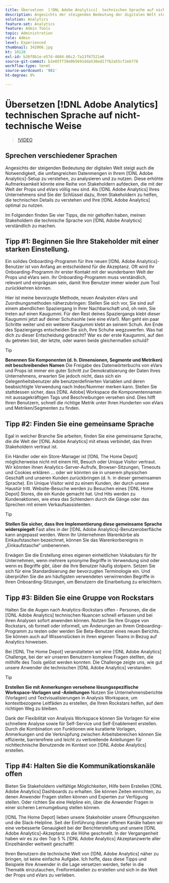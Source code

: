 ```yaml
---
title: Übersetzen  [!DNL Adobe Analytics]  technischen Sprache auf nicht-technische Weise
description: Angesichts der steigenden Bedeutung der digitalen Welt steigt auch die Notwendigkeit, die umfangreichen Daten in Ihrem Setup zu verstehen, zu analysieren und  [!DNL Adobe Analytics]  nutzen. Diese erhöhte Aufmerksamkeit könnte eine Reihe von Stakeholdern aufdecken, die mit der Welt der Props und eVars völlig neu sind. Als Experte in  [!DNL Adobe Analytics]  Unternehmen sind Sie der Schlüssel dazu, Ihren Stakeholdern zu helfen, die technischen Details zu verstehen und Ihre  [!DNL Adobe Analytics]  optimal zu nutzen.
solution: Analytics
feature-set: Analytics
feature: Admin Tools
topic: Administration
role: Admin
level: Experienced
thumbnail: 342066.jpg
kt: 10128
exl-id: b26f8b1e-e57d-4684-86c2-7a13f67521e6
source-git-commit: b2e05ff39e065691dda530ed17762a55cf2e6778
workflow-type: tm+mt
source-wordcount: '981'
ht-degree: 0%

---
```


# Übersetzen [!DNL Adobe Analytics] technischen Sprache auf nicht-technische Weise

>[!VIDEO](https://video.tv.adobe.com/v/342066/?quality=12&learn=on)

## Sprechen verschiedener Sprachen

Angesichts der steigenden Bedeutung der digitalen Welt steigt auch die Notwendigkeit, die umfangreichen Datenmengen in Ihrem [!DNL Adobe Analytics]-Setup zu verstehen, zu analysieren und zu nutzen. Diese erhöhte Aufmerksamkeit könnte eine Reihe von Stakeholdern aufdecken, die mit der Welt der Props und eVars völlig neu sind. Als [!DNL Adobe Analytics] Ihres Unternehmens sind Sie der Schlüssel dazu, Ihren Stakeholdern zu helfen, die technischen Details zu verstehen und Ihre [!DNL Adobe Analytics] optimal zu nutzen.

Im Folgenden finden Sie vier Tipps, die mir geholfen haben, meinen Stakeholdern die technische Sprache von [!DNL Adobe Analytics] verständlich zu machen.

## Tipp #1: Beginnen Sie Ihre Stakeholder mit einer starken Einstellung.

Ein solides Onboarding-Programm für Ihre neuen [!DNL Adobe Analytics]-Benutzer ist von Anfang an entscheidend für die Akzeptanz. Oft wird Ihr Onboarding-Programm ihr erster Kontakt mit der wunderbaren Welt der Props und eVars sein. Ihr Onboarding-Programm muss verständlich, relevant und einprägsam sein, damit Ihre Benutzer immer wieder zum Tool zurückkehren können.

Hier ist meine bevorzugte Methode, neuen Analysten eVars und Zuordnungsmethoden näherzubringen: Stellen Sie sich vor, Sie sind auf einem abendlichen Spaziergang in Ihrer Nachbarschaft und, oh nein, Sie treten auf einen Kaugummi. Für den Rest deines Spaziergangs klebt dieser Kaugummi jetzt auf deiner Schuhsohle (wie eine eVar!). Man geht ein paar Schritte weiter und ein weiterer Kaugummi klebt an seinem Schuh. Am Ende des Spaziergangs entscheiden Sie sich, Ihre Schuhe wegzuwerfen. Was hat dich zu dieser Entscheidung gebracht? War es der erste Kaugummi, auf den du getreten bist, der letzte, oder waren beide gleichermaßen schuld?

>[!TIP]
>
>**Benennen Sie Komponenten (d. h. Dimensionen, Segmente und Metriken) mit beschreibenden Namen**
>Die Freigabe des Datenwörterbuchs von eVars und Props ist immer ein guter Schritt zur Demokratisierung der Daten Ihres Unternehmens, erwarten Sie jedoch nicht, dass sich ein Gelegenheitsbenutzer alle benutzerdefinierten Variablen und deren beabsichtigte Verwendung nach Index/Nummer merken kann. Stellen Sie stattdessen sicher, dass [!DNL Adobe] Workspace die Komponentennamen mit aussagekräftigen Tags und Beschreibungen versehen sind. Dies hilft Ihren Benutzern, schnell die richtige Metrik unter Ihren Hunderten von eVars und Metriken/Segmenten zu finden.

## Tipp #2: Finden Sie eine gemeinsame Sprache

Egal in welcher Branche Sie arbeiten, finden Sie eine gemeinsame Sprache, die die Welt der [!DNL Adobe Analytics] mit etwas verbindet, das Ihren Stakeholdern vertraut ist.

Ein Händler oder ein Store-Manager ist [!DNL The Home Depot] möglicherweise nicht mit einem Hit, Besuch oder Unique Visitor vertraut. Wir könnten ihnen Analytics-Server-Aufrufe, Browser-Sitzungen, Timeouts und Cookies erklären … oder wir könnten sie in unserem physischen Geschäft und unseren Kunden zurückbringen (d. h. in dieser gemeinsamen Sprache). Ein Unique Visitor wird zu einem Kunden, der durch unsere Haustür tritt. Website-Besuche werden zu Besuchen eines [!DNL Home Depot] Stores, die ein Kunde gemacht hat. Und Hits werden zu Kundenaktionen, wie etwa das Schlendern durch die Gänge oder das Sprechen mit einem Verkaufsassistenten.

>[!TIP]
>
>**Stellen Sie sicher, dass Ihre Implementierung diese gemeinsame Sprache widerspiegelt**
>Fast alles in der [!DNL Adobe Analytics]-Benutzeroberfläche kann angepasst werden. Wenn Ihr Unternehmen Warenkörbe als Einkaufstaschen bezeichnet, können Sie das Warenkorbereignis in „Einkaufstasche“ umbenennen.
>
>Erwägen Sie die Erstellung eines eigenen einheitlichen Vokabulars für Ihr Unternehmen, wenn mehrere synonyme Begriffe in Verwendung sind oder wenn es Begriffe gibt, über die Ihre Benutzer häufig stolpern. Setzen Sie sich für eine Standardisierung der bevorzugten Terminologie ein. Und überprüfen Sie die am häufigsten verwendeten verwirrenden Begriffe in Ihren Onboarding-Sitzungen, um Benutzern die Einarbeitung zu erleichtern.

## Tipp #3: Bilden Sie eine Gruppe von Rockstars

Halten Sie die Augen nach Analytics-Rockstars offen - Personen, die die [!DNL Adobe Analytics] technischen Nuancen schnell erfassen und bei ihren Analysen sofort anwenden können. Nutzen Sie Ihre Gruppe von Rockstars, ob formell oder informell, um Änderungen an Ihrem Onboarding-Programm zu testen oder werden Sie Beta-Benutzer eines neuen Berichts. Sie können auch auf Wissenslücken in ihren eigenen Teams in Bezug auf Analytics hinweisen.

Bei [!DNL The Home Depot] veranstalteten wir eine [!DNL Adobe Analytics] Challenge, bei der wir unseren Benutzern komplexe Fragen stellten, die mithilfe des Tools gelöst werden konnten. Die Challenge zeigte uns, wie gut unsere Anwender die technischen [!DNL Adobe Analytics] verstanden.

>[!TIP]
>
>**Erstellen Sie mit Anmerkungen versehene lösungsspezifische Workspace-Vorlagen und -Anleitungen**
>Nutzen Sie Unternehmensberichte (Vorlagen) und Textvisualisierungen in Analysis Workspace, um kontextbezogene Leitfäden zu erstellen, die Ihren Rockstars helfen, auf dem richtigen Weg zu bleiben.
>
>Dank der Flexibilität von Analysis Workspace können Sie Vorlagen für eine schnellere Analyse sowie für Self-Service und Self-Enablement erstellen. Durch die Kombination von Funktionen wie kuratierte Vorlagen, Anmerkungen und die Verknüpfung zwischen Arbeitsbereichen können Sie effiziente, barrierefreie und leicht zu verbreitende Anleitungen für nichttechnische Benutzende im Kontext von [!DNL Adobe Analytics] erstellen.

## Tipp #4: Halten Sie die Kommunikationskanäle offen

Bieten Sie Stakeholdern vielfältige Möglichkeiten, Hilfe beim Erstellen [!DNL Adobe Analytics] Dashboards zu erhalten. Sie können Zeiten einrichten, zu denen Anwender Fragen stellen können und Experten zur Verfügung stellen. Oder richten Sie eine Helpline ein, über die Anwender Fragen in einer sicheren Lernumgebung stellen können.

[!DNL The Home Depot] lieben unsere Stakeholder unsere Öffnungszeiten und die Slack-Helpline. Seit der Einführung dieser offenen Kanäle haben wir eine verbesserte Genauigkeit bei der Berichterstellung und unsere [!DNL Adobe Analytics]-Akzeptanz in die Höhe geschnellt. In der Vergangenheit haben wir es zu den Top 5 % [!DNL Adobe Analytics] Akzeptanzwerte aller Einzelhändler weltweit geschafft!

Ihren Benutzern die technische Welt von [!DNL Adobe Analytics] näher zu bringen, ist keine einfache Aufgabe. Ich hoffe, dass diese Tipps und Beispiele Ihre Anwender in die Lage versetzen werden, tiefer in die Thematik einzutauchen, Freiformtabellen zu erstellen und sich in die Welt der Props und eVars zu verlieben.
